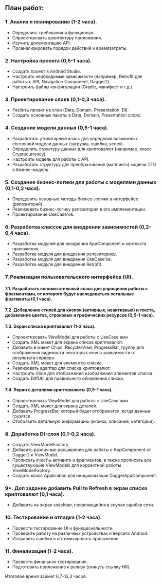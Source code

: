 ## План работ:  
### 1. Анализ и планирование (1-2 часа).   
 - Определить требования и функционал.  
 - Спроектировать архитектуру приложения.  
 - Изучить документацию API.
 - Проанализировать порядок действий и времязатраты.
### 2. Настройка проекта (0,5-1 часа).  
  - Создать проект в Android Studio. 
  - Настроить необходимые зависимости (например, Retrofit для работы с API, Navigation Component, Dagger2).  
  - Настроить файлы конфигурации (Gradle, манифест и т.д.).
### 3. Проектирование слоев (0,1-0,3 часа).
  - Разбить проект на слои (Data, Domain, Presentation, DI). 
  - Создать основные пакеты в Data, Domain, Presentation слоях. 
### 4. Создание модели данных (0,5-1 часа).  
  - Разработать утилитарный класс для определия возможных состояний модели данных (загрузка, ошибка, успех).
  - Определить структуру данных для криптовалют (например, класс Cryptocurrency).
  - Настроить модель для работы с API.
  - Разработать структуру для преобразования (маппинга) модели DTO в бизнес-модель.
### 5. Создание бизнес-логики для работы с моделями данных (0,1-0,2 часа).
  - Определить основные методы бизнес-логики в интерфейсе (репозиторий).
  - Реализовать бизнес-логику репозитория в его имплементации.
  - Проектирование UseCase'ов.
### 6. Разработка классов для внедрения зависимостей (0,2-0,4 часа).
  - Разработка модулей для внедрения AppComponent и контекста приложения.
  - Разработка модуля для внедрения репозиториев.
  - Разработка модуля для внедрения UseCase'ов.
  - Разработка модуля для внедрения Retrofit.
### 7. Реализация пользовательского интерфейса (UI).
  #### 7.1. Разработать вспомогательный класс для упрощения работы с фрагментами, от которого будут наследоваться остальные фрагменты (0,1 часа).
  #### 7.2. Добавление стилей для кнопок (активных, неактивных) и текста, добавление цветов, строковых и графических ресурсов (0,5-1 часа).
  #### 7.3. Экран списка криптовалют (1-2 часа).
  - Спроектировать ViewModel для работы с UseCase'ами
  - Создать XML макет для экрана списка криптовалют.
  - Добавить в макет Chips, RecyclerView, ProgressBar, группу для отображения видимости некоторых view в зависимости от результата сервера.
  - Создать XML макет для элементов списка.
  - Реализовать адаптер для списка криптовалют.
  - Настроить Glide для отображения изображения элементов списка.
  - Создать DiffUtil для правильного обновления списка.
  #### 7.4. Экран с деталями криптовалюты (0,5-1 часа).
  - Спроектировать ViewModel для работы с UseCase'ами
  - Создать XML макет для экрана деталей.
  - Добавить ProgressBar, который будет отображатся, когда данные грузятся.
  - Отобразить детальную информацию (иконка, описание, категории).
### 8. Доработка DI-слоя (0,1-0,2 часа).
  - Создать ViewModelFactory.
  - Добавить различные расширения для работы с AppComponent от Dagger2 и ViewModel.
  - Прописать inject'ы активити и фрагментов, а также прописать все существующие ViewModels для корректной работы ViewModelFactory.
  - Создать класс Application для инициализации DaggerAppComponent.
### 9*. Доп задание добавить Pull to Refresh в экран списка криптовалют (0,1 часа).
  - Добавить на экран snackbar, появляющийся в случае ошибки сети.
### 10. Тестирование и отладка (1-2 часа).
  - Провести тестирование UI и функциональности.
  - Проверить работу на различных устройствах и версиях Android.
  - Исправить ошибки и оптимизировать приложение.
### 11. Финализация (1-2 часа).
  - Провести финальное тестирование.
  - Подготовить приложение к релизу (скинуть ссылку HR).

Итоговое время займет 6,7-13,3 часов.
